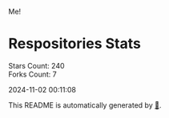 Me!

# Respositories Stats
Stars Count: 240  
Forks Count: 7

2024-11-02 00:11:08  

This README is automatically generated by [🐰](https://github.com/rnitta/rnitta).
